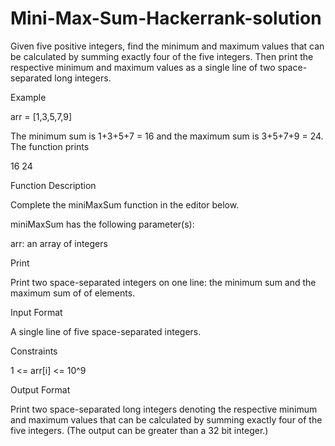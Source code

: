 # Mini-Max-Sum-Hackerrank-solution
Given five positive integers, find the minimum and maximum values that can be calculated by summing exactly four of the five integers. Then print the respective minimum and maximum values as a single line of two space-separated long integers.

Example

arr = [1,3,5,7,9]

The minimum sum is 1+3+5+7 = 16 and the maximum sum is 3+5+7+9 = 24. The function prints

16 24

Function Description

Complete the miniMaxSum function in the editor below.

miniMaxSum has the following parameter(s):

arr: an array of  integers

Print

Print two space-separated integers on one line: the minimum sum and the maximum sum of  of  elements.

Input Format

A single line of five space-separated integers.

Constraints

1 <= arr[i] <= 10^9

Output Format

Print two space-separated long integers denoting the respective minimum and maximum values that can be calculated by summing exactly four of the five integers. (The output can be greater than a 32 bit integer.)
